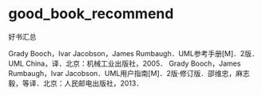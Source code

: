 # good_book_recommend
好书汇总

Grady Booch，Ivar Jacobson，James Rumbaugh．UML参考手册[M]．2版．UML China，译．北京：机械工业出版社，2005．
Grady Booch，James Rumbaugh，Ivar Jacobson．UML用户指南[M]．2版·修订版．邵维忠，麻志毅，等译．北京：人民邮电出版社，2013．
